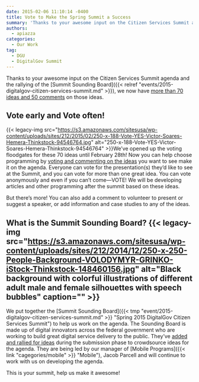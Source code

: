 ```yaml
---
date: 2015-02-06 11:10:14 -0400
title: Vote to Make the Spring Summit a Success
summary: 'Thanks to your awesome input on the Citizen Services Summit agenda and the rallying of the Summit Sounding Board, we now have more than 70 ideas and 50 comments on those ideas. Vote early and Vote often! We&rsquo;ve opened up the voting floodgates for these 70 ideas until February 28th! Now'
authors:
  - apiazza
categories:
  - Our Work
tag:
  - DGU
  - DigitalGov Summit
---
```


Thanks to your awesome input on the Citizen Services Summit agenda and the rallying of the [Summit Sounding Board]({{< relref "events/2015-digitalgov-citizen-services-summit.md" >}}), we now have [more than 70 ideas and 50 comments](http://crowdhall.com/h/299/) on those ideas.

## Vote early and Vote often!

{{< legacy-img src="https://s3.amazonaws.com/sitesusa/wp-content/uploads/sites/212/2015/02/250-x-188-Vote-YES-Victor-Soares-Hemera-Thinkstock-94546764.jpg" alt="250-x-188-Vote-YES-Victor-Soares-Hemera-Thinkstock-94546764" >}}We’ve opened up the voting floodgates for these 70 ideas until February 28th! Now you can help choose programming by [voting and commenting on the ideas](http://crowdhall.com/h/299/) you want to see make it on the agenda. Everyone can vote for the presentation(s) they’d like to see at the Summit, and you can vote for more than one great idea. You can vote anonymously and even if you can’t come—VOTE! We will be developing articles and other programming after the summit based on these ideas.

But there’s more! You can also add a comment to volunteer to present or suggest a speaker, or add information and case studies to any of the ideas.

## What is the Summit Sounding Board? {{< legacy-img src="https://s3.amazonaws.com/sitesusa/wp-content/uploads/sites/212/2014/12/250-x-250-People-Background-VOLODYMYR-GRINKO-iStock-Thinkstock-148460156.jpg" alt="Black background with colorful illustrations of different adult male and female silhouettes with speech bubbles" caption="" >}} 

We put together the [Summit Sounding Board]({{< tmp "event/2015-digitalgov-citizen-services-summit.md" >}} "Spring 2015 DigitalGov Citizen Services Summit") to help us work on the agenda. The Sounding Board is made up of digital innovators across the federal government who are working to build great digital service delivery to the public. They’ve [added and rallied for ideas](http://crowdhall.com/h/299/) during the submission phase to crowdsource ideas for the agenda. They are being led by our manager of [Mobile Programs]({{< link "cagegories/mobile" >}} "Mobile"), Jacob Parcell and will continue to work with us on developing the agenda.

This is your summit, help us make it awesome!